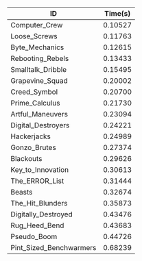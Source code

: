 |ID|Time(s)|
|-|-|
|Computer_Crew|0.10527|
|Loose_Screws|0.11763|
|Byte_Mechanics|0.12615|
|Rebooting_Rebels|0.13433|
|Smalltalk_Dribble|0.15495|
|Grapevine_Squad|0.20002|
|Creed_Symbol|0.20700|
|Prime_Calculus|0.21730|
|Artful_Maneuvers|0.23094|
|Digital_Destroyers|0.24221|
|Hackerjacks|0.24989|
|Gonzo_Brutes|0.27374|
|Blackouts|0.29626|
|Key_to_Innovation|0.30613|
|The_ERROR_List|0.31444|
|Beasts|0.32674|
|The_Hit_Blunders|0.35873|
|Digitally_Destroyed|0.43476|
|Rug_Heed_Bend|0.43683|
|Pseudo_Boom|0.44726|
|Pint_Sized_Benchwarmers|0.68239|
